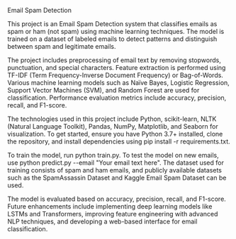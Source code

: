 Email Spam Detection

This project is an Email Spam Detection system that classifies emails as spam or ham (not spam) using machine learning techniques. The model is trained on a dataset of labeled emails to detect patterns and distinguish between spam and legitimate emails.

The project includes preprocessing of email text by removing stopwords, punctuation, and special characters. Feature extraction is performed using TF-IDF (Term Frequency-Inverse Document Frequency) or Bag-of-Words. Various machine learning models such as Naïve Bayes, Logistic Regression, Support Vector Machines (SVM), and Random Forest are used for classification. Performance evaluation metrics include accuracy, precision, recall, and F1-score.

The technologies used in this project include Python, scikit-learn, NLTK (Natural Language Toolkit), Pandas, NumPy, Matplotlib, and Seaborn for visualization. To get started, ensure you have Python 3.7+ installed, clone the repository, and install dependencies using pip install -r requirements.txt.

To train the model, run python train.py. To test the model on new emails, use python predict.py --email "Your email text here". The dataset used for training consists of spam and ham emails, and publicly available datasets such as the SpamAssassin Dataset and Kaggle Email Spam Dataset can be used.

The model is evaluated based on accuracy, precision, recall, and F1-score. Future enhancements include implementing deep learning models like LSTMs and Transformers, improving feature engineering with advanced NLP techniques, and developing a web-based interface for email classification.
